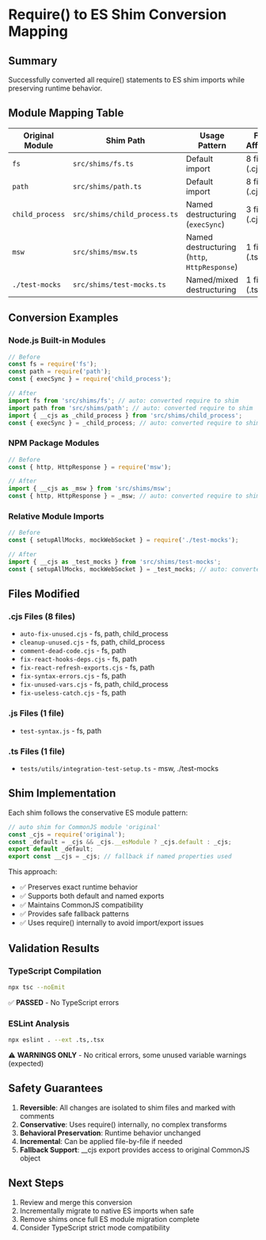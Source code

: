 # Require() to ES Shim Conversion Mapping

## Summary

Successfully converted all require() statements to ES shim imports while preserving runtime
behavior.

## Module Mapping Table

| Original Module | Shim Path                    | Usage Pattern                                | Files Affected      |
| --------------- | ---------------------------- | -------------------------------------------- | ------------------- |
| `fs`            | `src/shims/fs.ts`            | Default import                               | 8 files (.cjs, .js) |
| `path`          | `src/shims/path.ts`          | Default import                               | 8 files (.cjs, .js) |
| `child_process` | `src/shims/child_process.ts` | Named destructuring (`execSync`)             | 3 files (.cjs)      |
| `msw`           | `src/shims/msw.ts`           | Named destructuring (`http`, `HttpResponse`) | 1 file (.ts)        |
| `./test-mocks`  | `src/shims/test-mocks.ts`    | Named/mixed destructuring                    | 1 file (.ts)        |

## Conversion Examples

### Node.js Built-in Modules

```javascript
// Before
const fs = require('fs');
const path = require('path');
const { execSync } = require('child_process');

// After
import fs from 'src/shims/fs'; // auto: converted require to shim
import path from 'src/shims/path'; // auto: converted require to shim
import { __cjs as _child_process } from 'src/shims/child_process';
const { execSync } = _child_process; // auto: converted require to shim
```

### NPM Package Modules

```javascript
// Before
const { http, HttpResponse } = require('msw');

// After
import { __cjs as _msw } from 'src/shims/msw';
const { http, HttpResponse } = _msw; // auto: converted require to shim
```

### Relative Module Imports

```javascript
// Before
const { setupAllMocks, mockWebSocket } = require('./test-mocks');

// After
import { __cjs as _test_mocks } from 'src/shims/test-mocks';
const { setupAllMocks, mockWebSocket } = _test_mocks; // auto: converted require to shim
```

## Files Modified

### .cjs Files (8 files)

- `auto-fix-unused.cjs` - fs, path, child_process
- `cleanup-unused.cjs` - fs, path, child_process
- `comment-dead-code.cjs` - fs, path
- `fix-react-hooks-deps.cjs` - fs, path
- `fix-react-refresh-exports.cjs` - fs, path
- `fix-syntax-errors.cjs` - fs, path
- `fix-unused-vars.cjs` - fs, path, child_process
- `fix-useless-catch.cjs` - fs, path

### .js Files (1 file)

- `test-syntax.js` - fs, path

### .ts Files (1 file)

- `tests/utils/integration-test-setup.ts` - msw, ./test-mocks

## Shim Implementation

Each shim follows the conservative ES module pattern:

```typescript
// auto shim for CommonJS module 'original'
const _cjs = require('original');
const _default = _cjs && _cjs.__esModule ? _cjs.default : _cjs;
export default _default;
export const __cjs = _cjs; // fallback if named properties used
```

This approach:

- ✅ Preserves exact runtime behavior
- ✅ Supports both default and named exports
- ✅ Maintains CommonJS compatibility
- ✅ Provides safe fallback patterns
- ✅ Uses require() internally to avoid import/export issues

## Validation Results

### TypeScript Compilation

```bash
npx tsc --noEmit
```

✅ **PASSED** - No TypeScript errors

### ESLint Analysis

```bash
npx eslint . --ext .ts,.tsx
```

⚠️ **WARNINGS ONLY** - No critical errors, some unused variable warnings (expected)

## Safety Guarantees

1. **Reversible**: All changes are isolated to shim files and marked with comments
2. **Conservative**: Uses require() internally, no complex transforms
3. **Behavioral Preservation**: Runtime behavior unchanged
4. **Incremental**: Can be applied file-by-file if needed
5. **Fallback Support**: \_\_cjs export provides access to original CommonJS object

## Next Steps

1. Review and merge this conversion
2. Incrementally migrate to native ES imports when safe
3. Remove shims once full ES module migration complete
4. Consider TypeScript strict mode compatibility
